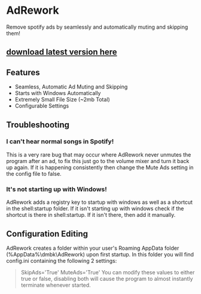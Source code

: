 # AdRework
Remove spotify ads by seamlessly and automatically muting and skipping them!
## [download latest version here](https://github.com/uDMBK/AdRework/releases/latest)

## Features
* Seamless, Automatic Ad Muting and Skipping
* Starts with Windows Automatically
* Extremely Small File Size (~2mb Total)
* Configurable Settings

## Troubleshooting
### I can't hear normal songs in Spotify!
This is a very rare bug that may occur where AdRework never unmutes the program after an ad, to fix this just go to the volume mixer and turn it back up again. If it is happening consistently then change the Mute Ads setting in the config file to false.
### It's not starting up with Windows!
AdRework adds a registry key to startup with windows as well as a shortcut in the shell:startup folder. If it isn't starting up with windows check if the shortcut is there in shell:startup. If it isn't there, then add it manually.

## Configuration Editing
AdRework creates a folder within your user's Roaming AppData folder (%AppData%\dmbk\AdRework) upon first startup.
In this folder you will find config.ini containing the following 2 settings:
> SkipAds='True'
> MuteAds='True'
You can modify these values to either true or false, disabling both will cause the program to almost instantly terminate whenever started.
